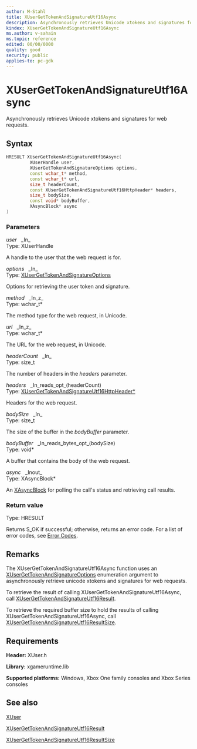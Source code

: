 ```yaml
---
author: M-Stahl
title: XUserGetTokenAndSignatureUtf16Async
description: Asynchronously retrieves Unicode xtokens and signatures for web requests.
kindex: XUserGetTokenAndSignatureUtf16Async
ms.author: v-sahain
ms.topic: reference
edited: 00/00/0000
quality: good
security: public
applies-to: pc-gdk
---
```


# XUserGetTokenAndSignatureUtf16Async  

Asynchronously retrieves Unicode xtokens and signatures for web requests.

## Syntax  
  
```cpp
HRESULT XUserGetTokenAndSignatureUtf16Async(  
         XUserHandle user,  
         XUserGetTokenAndSignatureOptions options,  
         const wchar_t* method,  
         const wchar_t* url,  
         size_t headerCount,  
         const XUserGetTokenAndSignatureUtf16HttpHeader* headers,  
         size_t bodySize,  
         const void* bodyBuffer,  
         XAsyncBlock* async  
)  
```  
  
### Parameters  
  
*user* &nbsp;&nbsp;\_In\_  
Type: XUserHandle  
  
A handle to the user that the web request is for.  
  
*options* &nbsp;&nbsp;\_In\_  
Type: [XUserGetTokenAndSignatureOptions](../enums/xusergettokenandsignatureoptions.md)  
  
Options for retrieving the user token and signature.  
  
*method* &nbsp;&nbsp;\_In\_z\_  
Type: wchar_t*  
  
The method type for the web request, in Unicode.  
  
*url* &nbsp;&nbsp;\_In\_z\_  
Type: wchar_t*  
  
The URL for the web request, in Unicode.  
  
*headerCount* &nbsp;&nbsp;\_In\_  
Type: size_t  
  
The number of headers in the *headers* parameter.  
  
*headers* &nbsp;&nbsp;\_In\_reads\_opt\_(headerCount)  
Type: [XUserGetTokenAndSignatureUtf16HttpHeader*](../structs/xusergettokenandsignatureutf16httpheader.md)  
  
Headers for the web request.  
  
*bodySize* &nbsp;&nbsp;\_In\_  
Type: size_t  
  
The size of the buffer in the *bodyBuffer* parameter.  
  
*bodyBuffer* &nbsp;&nbsp;\_In\_reads\_bytes\_opt\_(bodySize)  
Type: void*  
  
A buffer that contains the body of the web request.  
  
*async* &nbsp;&nbsp;\_Inout\_  
Type: XAsyncBlock*  
  
An [XAsyncBlock](../../xasync/structs/xasyncblock.md) for polling the call's status and retrieving call results.  
  
### Return value

Type: HRESULT
  
Returns S_OK if successful; otherwise, returns an error code.
For a list of error codes, see [Error Codes](../../../errorcodes.md).  
  
## Remarks

The XUserGetTokenAndSignatureUtf16Async function uses an [XUserGetTokenAndSignatureOptions](../enums/xusergettokenandsignatureoptions.md) enumeration argument to asynchronously retrieve unicode xtokens and signatures for web requests.

To retrieve the result of calling XUserGetTokenAndSignatureUtf16Async, call [XUserGetTokenAndSignatureUtf16Result](xusergettokenandsignatureutf16result.md).

To retrieve the required buffer size to hold the results of calling XUserGetTokenAndSignatureUtf16Async, call [XUserGetTokenAndSignatureUtf16ResultSize](xusergettokenandsignatureutf16resultsize.md).

## Requirements  
  
**Header:** XUser.h
  
**Library:** xgameruntime.lib
  
**Supported platforms:** Windows, Xbox One family consoles and Xbox Series consoles  
  
## See also

[XUser](../xuser_members.md)
  
[XUserGetTokenAndSignatureUtf16Result](xusergettokenandsignatureutf16result.md)

[XUserGetTokenAndSignatureUtf16ResultSize](xusergettokenandsignatureutf16resultsize.md)